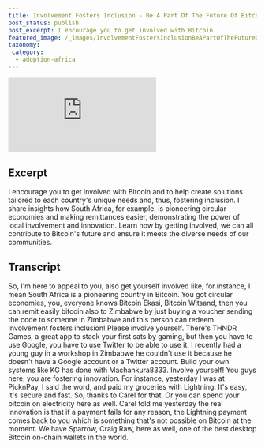 ```yaml
---
title: Involvement Fosters Inclusion - Be A Part Of The Future Of Bitcoin
post_status: publish
post_excerpt: I encourage you to get involved with Bitcoin.
featured_image: /_images/InvolvementFostersInclusionBeAPartOfTheFutureOfBitcoin.jpg
taxonomy:
 category:
  - adoption-africa
---
```


<iframe src="https://player.vimeo.com/video/1021221222?badge=0&amp;autopause=0&amp;player_id=0&amp;app_id=58479" frameborder="0" allow="autoplay; fullscreen; picture-in-picture; clipboard-write; encrypted-media" title="Involvement Fosters Inclusion: Be A Part Of The Future Of Bitcoin"></iframe>

<div style="margin-bottom:30px;"></div>

## Excerpt

I encourage you to get involved with Bitcoin and to help create solutions tailored to each country's unique needs and, thus, fostering inclusion. I share insights how South Africa, for example, is pioneering circular economies and making remittances easier, demonstrating the power of local involvement and innovation. Learn how by getting involved, we can all contribute to Bitcoin's future and ensure it meets the diverse needs of our communities.

## Transcript

So, I'm here to appeal to you, also get yourself involved like, for instance, I mean South Africa is a pioneering country in Bitcoin. You got circular economies, you, everyone knows Bitcoin Ekasi, Bitcoin Witsand, then you can remit easily bitcoin also to Zimbabwe by just buying a voucher sending the code to someone in Zimbabwe and this person can redeem. Involvement fosters inclusion! Please involve yourself. There's THNDR Games, a great app to stack your first sats by gaming, but then you have to use Google, you have to use Twitter to be able to use it. I recently had a young guy in a workshop in Zimbabwe he couldn't use it because he doesn't have a Google account or a Twitter account. Build your own systems like KG has done with Machankura8333. Involve yourself! You guys here, you are fostering innovation. For instance, yesterday I was at PicknPay, I said the word, and paid my groceries with Lightning. It's easy, it's secure and fast. So, thanks to Carel for that. Or you can spend your bitcoin on electricity here as well. Carel told me yesterday the real innovation is that if a payment fails for any reason, the Lightning payment comes back to you which is something that's not possible on Bitcoin at the moment. We have Sparrow, Craig Raw, here as well, one of the best desktop Bitcoin on-chain wallets in the world.